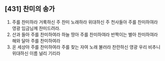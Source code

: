 ## [431] 찬미의 송가

1) 주를 찬미하라 거룩하신 주 찬미 노래하라 위대하신 주 천사들아 주를 찬미하여라 영광 임금님께 찬미드려라.
2) 산과 들아 주를 찬미하여라 하늘 땅아 주를 찬미하여라 반짝이는 별아 찬미하여라 해와 달아 주를 찬미하여라
3) 온 세상아 주를 찬미하여라 주를 찾는 자여 노래 불러라 찬란하신 영광 우리 비추니 위대하신 이름 널리 기리라
